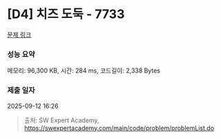 # [D4] 치즈 도둑 - 7733 

[문제 링크](https://swexpertacademy.com/main/code/problem/problemDetail.do?contestProbId=AWrDOdQqRCUDFARG) 

### 성능 요약

메모리: 96,300 KB, 시간: 284 ms, 코드길이: 2,338 Bytes

### 제출 일자

2025-09-12 16:26



> 출처: SW Expert Academy, https://swexpertacademy.com/main/code/problem/problemList.do
